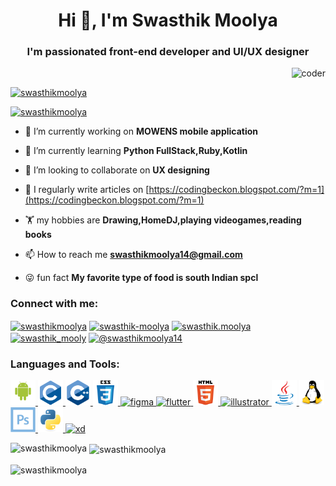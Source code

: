 <h1 align="center">Hi 👋, I'm Swasthik Moolya</h1>
<h3 align="center">I'm passionated front-end developer and UI/UX designer</h3>
<p align="right"> <img src="https://media.tenor.com/DBqjevyA2o4AAAAd/bongo-cat-codes.gif" alt="coder">
<p align="left"> <a href="https://github.com/ryo-ma/github-profile-trophy"><img src="https://github-profile-trophy.vercel.app/?username=swasthikmoolya" alt="swasthikmoolya" /></a> </p>

<p align="left"> <a href="https://twitter.com/swasthikmoolya" target="blank"><img src="https://img.shields.io/twitter/follow/swasthikmoolya?logo=twitter&style=for-the-badge" alt="swasthikmoolya" /></a> </p>

- 🔭 I’m currently working on **MOWENS mobile application**

- 🌱 I’m currently learning **Python FullStack,Ruby,Kotlin**

- 👯 I’m looking to collaborate on **UX designing**

- 📝 I regularly write articles on [https://codingbeckon.blogspot.com/?m=1](https://codingbeckon.blogspot.com/?m=1)

- 🏋️ my hobbies are **Drawing,HomeDJ,playing videogames,reading books**

- 📫 How to reach me **swasthikmoolya14@gmail.com**

- 😜 fun fact **My favorite type of food is south Indian spcl**

<h3 align="left">Connect with me:</h3>
<p align="left">
<a href="https://twitter.com/swasthikmoolya" target="blank"><img align="center" src="https://raw.githubusercontent.com/rahuldkjain/github-profile-readme-generator/master/src/images/icons/Social/twitter.svg" alt="swasthikmoolya" height="30" width="40" /></a>
<a href="https://linkedin.com/in/swasthik-moolya" target="blank"><img align="center" src="https://raw.githubusercontent.com/rahuldkjain/github-profile-readme-generator/master/src/images/icons/Social/linked-in-alt.svg" alt="swasthik-moolya" height="30" width="40" /></a>
<a href="https://instagram.com/swasthik.moolya" target="blank"><img align="center" src="https://raw.githubusercontent.com/rahuldkjain/github-profile-readme-generator/master/src/images/icons/Social/instagram.svg" alt="swasthik.moolya" height="30" width="40" /></a>
<a href="https://www.codechef.com/users/swasthik_mooly" target="blank"><img align="center" src="https://cdn.jsdelivr.net/npm/simple-icons@3.1.0/icons/codechef.svg" alt="swasthik_mooly" height="30" width="40" /></a>
<a href="https://www.hackerrank.com/@swasthikmoolya14" target="blank"><img align="center" src="https://raw.githubusercontent.com/rahuldkjain/github-profile-readme-generator/master/src/images/icons/Social/hackerrank.svg" alt="@swasthikmoolya14" height="30" width="40" /></a>
</p>

<h3 align="left">Languages and Tools:</h3>
<p align="left"> <a href="https://developer.android.com" target="_blank" rel="noreferrer"> <img src="https://raw.githubusercontent.com/devicons/devicon/master/icons/android/android-original-wordmark.svg" alt="android" width="40" height="40"/> </a> <a href="https://www.cprogramming.com/" target="_blank" rel="noreferrer"> <img src="https://raw.githubusercontent.com/devicons/devicon/master/icons/c/c-original.svg" alt="c" width="40" height="40"/> </a> <a href="https://www.w3schools.com/cpp/" target="_blank" rel="noreferrer"> <img src="https://raw.githubusercontent.com/devicons/devicon/master/icons/cplusplus/cplusplus-original.svg" alt="cplusplus" width="40" height="40"/> </a> <a href="https://www.w3schools.com/css/" target="_blank" rel="noreferrer"> <img src="https://raw.githubusercontent.com/devicons/devicon/master/icons/css3/css3-original-wordmark.svg" alt="css3" width="40" height="40"/> </a> <a href="https://www.figma.com/" target="_blank" rel="noreferrer"> <img src="https://www.vectorlogo.zone/logos/figma/figma-icon.svg" alt="figma" width="40" height="40"/> </a> <a href="https://flutter.dev" target="_blank" rel="noreferrer"> <img src="https://www.vectorlogo.zone/logos/flutterio/flutterio-icon.svg" alt="flutter" width="40" height="40"/> </a> <a href="https://www.w3.org/html/" target="_blank" rel="noreferrer"> <img src="https://raw.githubusercontent.com/devicons/devicon/master/icons/html5/html5-original-wordmark.svg" alt="html5" width="40" height="40"/> </a> <a href="https://www.adobe.com/in/products/illustrator.html" target="_blank" rel="noreferrer"> <img src="https://www.vectorlogo.zone/logos/adobe_illustrator/adobe_illustrator-icon.svg" alt="illustrator" width="40" height="40"/> </a> <a href="https://www.java.com" target="_blank" rel="noreferrer"> <img src="https://raw.githubusercontent.com/devicons/devicon/master/icons/java/java-original.svg" alt="java" width="40" height="40"/> </a> <a href="https://www.linux.org/" target="_blank" rel="noreferrer"> <img src="https://raw.githubusercontent.com/devicons/devicon/master/icons/linux/linux-original.svg" alt="linux" width="40" height="40"/> </a> <a href="https://www.photoshop.com/en" target="_blank" rel="noreferrer"> <img src="https://raw.githubusercontent.com/devicons/devicon/master/icons/photoshop/photoshop-line.svg" alt="photoshop" width="40" height="40"/> </a> <a href="https://www.python.org" target="_blank" rel="noreferrer"> <img src="https://raw.githubusercontent.com/devicons/devicon/master/icons/python/python-original.svg" alt="python" width="40" height="40"/> </a> <a href="https://www.adobe.com/products/xd.html" target="_blank" rel="noreferrer"> <img src="https://cdn.worldvectorlogo.com/logos/adobe-xd.svg" alt="xd" width="40" height="40"/> </a> </p>

<p><img align="left" src="https://github-readme-stats.vercel.app/api/top-langs?username=swasthikmoolya&show_icons=true&locale=en&layout=compact" alt="swasthikmoolya" /></p>

<p>&nbsp;<img align="center" src="https://github-readme-stats.vercel.app/api?username=swasthikmoolya&show_icons=true&locale=en" alt="swasthikmoolya" /></p>

<p><img align="center" src="https://github-readme-streak-stats.herokuapp.com/?user=swasthikmoolya&" alt="swasthikmoolya" /></p>
